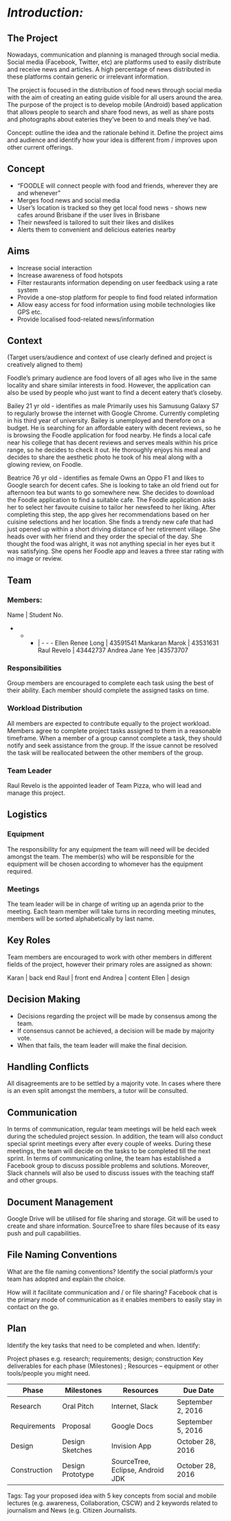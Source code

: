 # *Introduction:*

## The Project

Nowadays, communication and planning is managed through social media. Social media (Facebook, Twitter, etc) are platforms used to easily distribute and receive news and articles. A high percentage of news distributed in these platforms contain generic or irrelevant information.

The project is focused in the distribution of food news through social media with the aim of creating an eating guide visible for all users around the area. The purpose of the project is to develop mobile (Android) based application that allows people to search and share food news, as well as share posts and photographs about eateries they’ve been to and meals they’ve had. 

Concept: outline the idea and the rationale behind it. Define the project aims and audience and identify how your idea is different from / improves upon other current offerings.

## Concept

* “FOODLE will connect people with food and friends, wherever they are and whenever”
* Merges food news and social media
* User’s location is tracked so they get local food news - shows new cafes around Brisbane if the user lives in Brisbane
* Their newsfeed is tailored to suit their likes and dislikes
* Alerts them to convenient and delicious eateries nearby

## Aims
* Increase social interaction
* Increase awareness of food hotspots
* Filter restaurants information depending on user feedback using a rate system
* Provide a one-stop platform for people to find food related information
* Allow easy access for food information using mobile technologies like GPS etc.
* Provide localised food-related news/information

## Context
(Target users/audience and context of use clearly defined and project is creatively aligned to them)

Foodle’s primary audience are food lovers of all ages who live in the same locality and share similar interests in food. However, the application can also be used by people who just want to find a decent eatery that’s closeby. 

Bailey 21 yr old - identifies as male
Primarily uses his Samusung Galaxy S7 to regularly browse the internet with Google Chrome. Currently completing in his third year of university. Bailey is unemployed and therefore on a budget. He is searching for an affordable eatery with decent reviews, so he is browsing the Foodle application for food nearby. He finds a local cafe near his college that has decent reviews and serves meals within his price range, so he decides to check it out. He thoroughly enjoys his meal and decides to share the aesthetic photo he took of his meal along with a glowing review, on Foodle.  

Beatrice 76 yr old - identifies as female
Owns an Oppo F1 and likes to Google search for decent cafes. She is looking to take an old friend out for afternoon tea but wants to go somewhere new. She decides to download the Foodle application to find a suitable cafe. The Foodle application asks her to select her favouite cuisine to tailor her newsfeed to her liking. After completing this step, the app gives her recommendations based on her cuisine selections and her location. She finds a trendy new cafe that had just opened up within a short driving distance of her retirement village. She heads over with her friend and they order the special of the day. She thought the food was alright, it was not anything special in her eyes but it was satisfying. She opens her Foodle app and leaves a three star rating with no image or review.


## Team

### Members:

Name | Student No.
- - - | - - -
Ellen Renee Long | 43591541
Mankaran Marok | 43531631
Raul Revelo | 43442737
Andrea Jane Yee |43573707

### Responsibilities
Group members are encouraged to complete each task using the best of their ability. 
Each member should complete the assigned tasks on time.

### Workload Distribution
All members are expected to contribute equally to the project workload.
Members agree to complete project tasks assigned to them in a reasonable timeframe.
When a member of a group cannot complete a task, they should notify and seek assistance from the group. If the issue cannot be resolved the task will be reallocated between the other members of the group.

### Team Leader
Raul Revelo is the appointed leader of Team Pizza, who will lead and manage this project. 


## Logistics 

### Equipment
The responsibility for any equipment the team will need will be decided amongst the team. The member(s) who will be responsible for the equipment will be chosen according to whomever has the equipment required. 

### Meetings
The team leader will be in charge of writing up an agenda prior to the meeting. Each team member will take turns in recording meeting minutes, members will be sorted alphabetically by last name.

## Key Roles
Team members are encouraged to work with other members in different fields of the project, however their primary roles are assigned as shown:

Karan | back end
Raul | front end
Andrea | content
Ellen | design

## Decision Making
* Decisions regarding the project will be made by consensus among the team. 
* If consensus cannot be achieved, a decision will be made by majority vote. 
* When that fails, the team leader will make the final decision.

## Handling Conflicts
All disagreements are to be settled by a majority vote. In cases where there is an even split amongst the members, a tutor will be consulted. 

## Communication
In terms of communication, regular team meetings will be held each week during the scheduled project session. In addition, the team will also conduct special sprint meetings every after every couple of weeks. During these meetings, the team will decide on the tasks to be completed till the next sprint. In terms of communicating online, the team has established a Facebook group to discuss possible problems and solutions. Moreover, Slack channels will also be used to discuss issues with the teaching staff and other groups. 

## Document Management
Google Drive will be utilised for file sharing and storage. 
Git will be used to create and share information.
SourceTree to share files because of its easy push and pull capabilities. 

## File Naming Conventions
What are the file naming conventions? Identify the social platform/s your team has adopted and explain the choice. 


How will it facilitate communication and / or file sharing?
Facebook chat is the primary mode of communication as it enables members to easily stay in contact on the go. 

## Plan
Identify the key tasks that need to be completed and when. Identify:

Project phases e.g. research; requirements; design; construction
Key deliverables for each phase (Milestones) ;
Resources – equipment or other tools/people you might need. 

Phase | Milestones | Resources | Due Date
------------ | ------------- | ------------- | -------------
Research | Oral Pitch | Internet, Slack | September 2, 2016
Requirements | Proposal | Google Docs | September 5, 2016
Design | Design Sketches | Invision App | October 28, 2016
Construction | Design Prototype | SourceTree, Eclipse, Android JDK | October 28, 2016

Tags: Tag your proposed idea with 5 key concepts from social and mobile lectures (e.g. awareness, Collaboration, CSCW) and 2 keywords related to journalism and News (e.g. Citizen Journalists.


